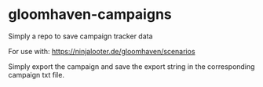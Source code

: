 # gloomhaven-campaigns
Simply a repo to save campaign tracker data

For use with: https://ninjalooter.de/gloomhaven/scenarios

Simply export the campaign and save the export string in the corresponding campaign txt file.
